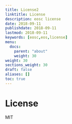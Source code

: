 ```yaml
---
title: License2
linktitle: License
description: eosc license
date: 2018-09-11
publishdate: 2018-09-11
lastmod: 2018-09-11
keywords: [eosc,eos,license]
menu:
  docs:
    parent: "about"
    weight: 30
weight: 30
sections_weight: 30
draft: false
aliases: []
toc: true
---
```


# License

MIT
